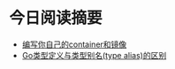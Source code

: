# 今日阅读摘要

* [编写你自己的container和镜像](https://dev.to/dpkahuja/a-docker-free-intro-to-containers-write-your-own-containers-and-images-3pk4)
* [Go类型定义与类型别名(type alias)的区别](https://alehatsman.com/posts/golang_type_declaration_abuse.html)
